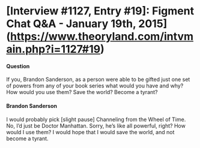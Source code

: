 # [Interview #1127, Entry #19]: Figment Chat Q&A - January 19th, 2015](https://www.theoryland.com/intvmain.php?i=1127#19)

#### Question

If you, Brandon Sanderson, as a person were able to be gifted just one set of powers from any of your book series what would you have and why? How would you use them? Save the world? Become a tyrant?

#### Brandon Sanderson

I would probably pick [slight pause] Channeling from the Wheel of Time. No, I’d just be Doctor Manhattan. Sorry, he’s like all powerful, right? How would I use them? I would hope that I would save the world, and not become a tyrant.


